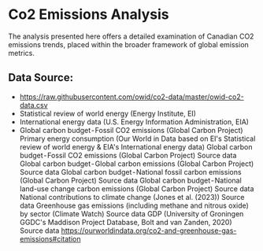 # Co2 Emissions Analysis
The analysis presented here offers a detailed examination of Canadian CO2 emissions trends, placed within the broader framework of global emission metrics. 
## Data Source:
- https://raw.githubusercontent.com/owid/co2-data/master/owid-co2-data.csv
- Statistical review of world energy (Energy Institute, EI)
- International energy data (U.S. Energy Information Administration, EIA)
- Global carbon budget - Fossil CO2 emissions (Global Carbon Project)
Primary energy consumption (Our World in Data based on EI's Statistical review of world energy & EIA's International energy data)
Global carbon budget - Fossil CO2 emissions (Global Carbon Project) Source data
Global carbon budget - Global carbon emissions (Global Carbon Project) Source data
Global carbon budget - National fossil carbon emissions (Global Carbon Project) Source data
Global carbon budget - National land-use change carbon emissions (Global Carbon Project) Source data
National contributions to climate change (Jones et al. (2023)) Source data
Greenhouse gas emissions (including methane and nitrous oxide) by sector (Climate Watch) Source data
GDP (University of Groningen GGDC's Maddison Project Database, Bolt and van Zanden, 2020) Source data
https://ourworldindata.org/co2-and-greenhouse-gas-emissions#citation
